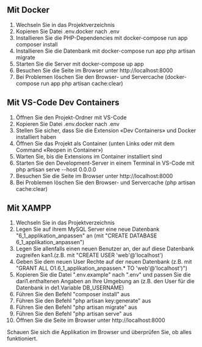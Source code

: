 
## Mit Docker

1. Wechseln Sie in das Projektverzeichnis
2. Kopieren Sie Datei .env.docker nach .env
3. Installieren Sie die PHP-Dependencies mit docker-compose run app composer install
4. Installieren Sie die Datenbank mit docker-compose run app php artisan migrate
5. Starten Sie die Server mit docker-compose up app 
6. Besuchen Sie die Seite im Browser unter http://localhost:8000
7. Bei Problemen löschen Sie den Browser- und Servercache (docker-compose run app php artisan cache:clear)

## Mit VS-Code Dev Containers

1. Öffnen Sie den Projekt-Ordner mit VS-Code
2. Kopieren Sie Datei .env.docker nach .env
3. Stellen Sie sicher, dass Sie die Extension «Dev Containers» und Docker installiert haben
4. Öffnen Sie das Projekt als Container (unten Links oder mit dem Command «Reopen in Container»)
5. Warten Sie, bis die Extensions im Container installiert sind
6. Starten Sie den Development-Server in einem Terminal in VS-Code mit php artisan serve --host 0.0.0.0
7. Besuchen Sie die Seite im Browser unter http://localhost:8000
8. Bei Problemen löschen Sie den Browser- und Servercache (php artisan cache:clear)


## Mit XAMPP

1. Wechseln Sie in das Projektverzeichnis
1. Legen Sie auf ihrem MySQL Server eine neue Datenbank "6_1_applikation_anpassen" an (mit "CREATE DATABASE 6_1_applikation_anpassen")
1. Legen Sie allenfalls einen neuen Benutzer an, der auf diese Datenbank zugreifen kan1.(z.B. mit "CREATE USER 'web'@'localhost')
1. Geben Sie dem neuen User Rechte auf der neuen Datenbank (z.B. mit "GRANT ALL O1.6_1_applikation_anpassen.* TO 'web'@'localhost')")
1. Kopieren Sie die Datei ".env.example" nach ".env" und passen Sie die dari1.enthaltenen Angaben an Ihre Umgebung an (z.B. den User für die Datenbank in de1.Variable DB_USERNAME)
1. Führen Sie den Befehl "composer install" aus
1. Führen Sie den Befehl "php artisan key:generate" aus
1. Führen Sie den Befehl "php artisan migrate" aus
1. Führen Sie den Befehl "php artisan serve" aus
1. Öffnen Sie die Seite im Browser unter http://localhost:8000

Schauen Sie sich die Applikation im Browser und überprüfen Sie, ob alles funktioniert.
